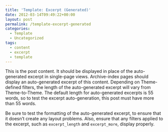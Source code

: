 ```yaml
---
title: 'Template: Excerpt (Generated)'
date: 2012-03-14T09:49:22+00:00
layout: post
permalink: /template-excerpt-generated
categories:
  - Template
  - Uncategorized
tags:
  - content
  - excerpt
  - template
---
```

This is the post content. It should be displayed in place of the auto-generated excerpt in single-page views. Archive-index pages should display an auto-generated excerpt of this content. Depending on Theme-defined filters, the length of the auto-generated excerpt will vary from Theme-to-Theme. The default length for auto-generated excerpts is 55 words, so to test the excerpt auto-generation, this post must have more than 55 words.

Be sure to test the formatting of the auto-generated excerpt, to ensure that it doesn&#8217;t create any layout problems. Also, ensure that any filters applied to the excerpt, such as <code>excerpt\_length</code> and <code>excerpt\_more</code>, display properly.